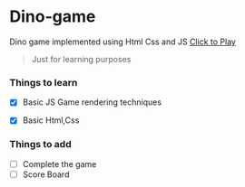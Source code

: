 # Dino-game
Dino game implemented using Html Css and JS
[Click to Play]()
> Just for learning purposes



### Things to learn

- [X] Basic JS Game rendering techniques
- [X] Basic Html,Css




### Things to add
- [ ] Complete the game
- [ ] Score Board
